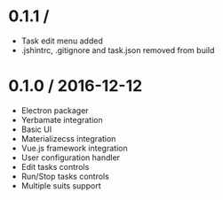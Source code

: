 0.1.1 / <unreleased>
==================

  * Task edit menu added
  * .jshintrc, .gitignore and task.json removed from build


0.1.0 / 2016-12-12
==================

  * Electron packager
  * Yerbamate integration
  * Basic UI
  * Materializecss integration
  * Vue.js framework integration
  * User configuration handler
  * Edit tasks controls
  * Run/Stop tasks controls
  * Multiple suits support
